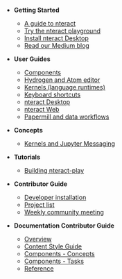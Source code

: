 - **Getting Started**

  - [A guide to nteract](getting-started/nteract-guide.md)
  - [Try the nteract playground](https://play.nteract.io)
  - [Install nteract Desktop](https://nteract.io/desktop)
  - [Read our Medium blog]()

- **User Guides**

  - [Components](https://components.nteract.io)
  - [Hydrogen and Atom editor](https://nteract.io/atom)
  - [Kernels (language runtimes)](https://nteract.io/kernels)
  - [Keyboard shortcuts](desktop/shortcut-keys.md)
  - [nteract Desktop](https://nteract.io/desktop)
  - [nteract Web](user-guides/nteract-web.md)
  - [Papermill and data workflows](https://papermill.readthedocs.io)

* **Concepts**

  - [Kernels and Jupyter Messaging](concepts/kernels.md)

* **Tutorials**

  - [Building nteract-play](tutorials/building-nteract-play.md)

* **Contributor Guide**

  - [Developer installation](getting-started/install.md)
  - [Project list](contributor/project-list.md)
  - [Weekly community meeting](contributor/community-meeting.md)

* **Documentation Contributor Guide**

  - [Overview](doc-contributor/overview.md)
  - [Content Style Guide](https://content-guide.nteract.io)
  - [Components - Concepts](doc-contributor/components-concepts.md)
  - [Components - Tasks](doc-contributor/components-tasks.md)
  - [Reference](doc-contributor/reference.md)
